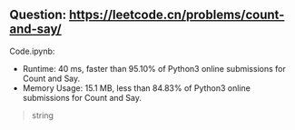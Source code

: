 ## Question: https://leetcode.cn/problems/count-and-say/

Code.ipynb:
* Runtime: 40 ms, faster than 95.10% of Python3 online submissions for Count and Say.
* Memory Usage: 15.1 MB, less than 84.83% of Python3 online submissions for Count and Say.
> string